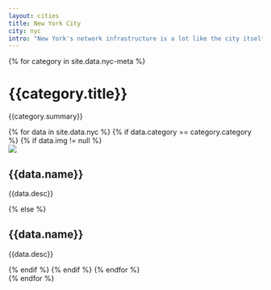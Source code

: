 ```yaml
---
layout: cities
title: New York City
city: nyc
intro: "New York's network infrastructure is a lot like the city itself: messy, sprawling, and at times near-incomprehensible. However, the city's tendency toward flux is a strange blessing for the infrastructure sightseer: markings and remnants of the network are almost everywhere, once you know how to look for them."
---
```


<div id="content">
  {% for category in site.data.nyc-meta %}
    <div class="jumbotron section" id="{{category.category}}">
    <h1>{{category.title}}</h1>
    <span id="mark"><p>{{category.summary}}</p></span>
    </div>
      <div class="container-fluid">
     {% for data in site.data.nyc %}
     {% if data.category == category.category %}
       {% if data.img != null %}
        <div class="row">
          <div class="col-md-3 object"><img src="/{{data.img}}" class="img-responsive"></div>
          <div class="col-md-8">
            <h2>{{data.name}}</h2>
            <p>{{data.desc}}</p>
          </div>
        </div>
      {% else %}
        <div class="row">
          <div class="col-md-12">
            <h2>{{data.name}}</h2>
            <p>{{data.desc}}</p>
          </div>
        </div>
    {% endif %}
    {% endif %}
    {% endfor %}
  </div>
  {% endfor %}
</div>
